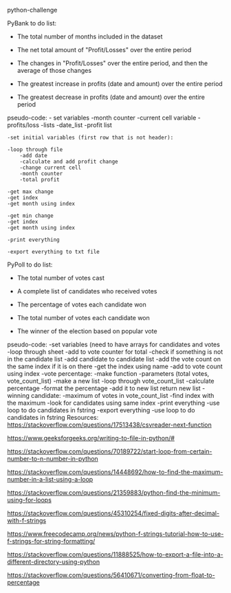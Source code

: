 python-challenge

PyBank to do list:
-    The total number of months included in the dataset

-    The net total amount of "Profit/Losses" over the entire period

-   The changes in "Profit/Losses" over the entire period, and then the average of those changes
 
-    The greatest increase in profits (date and amount) over the entire period

-    The greatest decrease in profits (date and amount) over the entire period

pseudo-code:
	- set variables
		-month counter
		-current cell variable
		-profits/loss
	-lists
		-date_list
		-profit list
	
	-set initial variables (first row that is not header):
	
	-loop through file
		-add date
		-calculate and add profit change
		-change current cell
		-month counter
		-total profit
	
	-get max change
	-get index
	-get month using index
	
	-get min change
	-get index
	-get month using index
	
	-print everything
	
	-export everything to txt file

PyPoll to do list:


-    The total number of votes cast

-    A complete list of candidates who received votes

-    The percentage of votes each candidate won

-    The total number of votes each candidate won

-    The winner of the election based on popular vote

pseudo-code:
	-set variables (need to have arrays for candidates and votes
	-loop through sheet
		-add to vote counter for total
		-check if something is not in the candidate list
			-add candidate to candidate list
			-add the vote count on the same index
		if it is on there
			-get the index using name
			-add to vote count using index
	-vote percentage:
		-make function
			-parameters (total votes, vote_count_list)
			-make a new list
			-loop through vote_count_list
				-calculate percentage
				-format the percentage
				-add it to new list
			return new list
	-winning candidate:
		-maximum of votes in vote_count_list
		-find index with the maximum
		-look for candidates using same index
	-print everything
		-use loop to do candidates in fstring
	-export everything
		-use loop to do candidates in fstring
Resources:
https://stackoverflow.com/questions/17513438/csvreader-next-function

https://www.geeksforgeeks.org/writing-to-file-in-python/#

https://stackoverflow.com/questions/70189722/start-loop-from-certain-number-to-n-number-in-python

https://stackoverflow.com/questions/14448692/how-to-find-the-maximum-number-in-a-list-using-a-loop

https://stackoverflow.com/questions/21359883/python-find-the-minimum-using-for-loops

https://stackoverflow.com/questions/45310254/fixed-digits-after-decimal-with-f-strings

https://www.freecodecamp.org/news/python-f-strings-tutorial-how-to-use-f-strings-for-string-formatting/

https://stackoverflow.com/questions/11888525/how-to-export-a-file-into-a-different-directory-using-python

https://stackoverflow.com/questions/56410671/converting-from-float-to-percentage